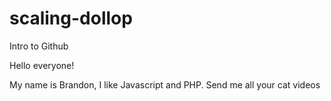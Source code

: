 # scaling-dollop
Intro to Github

Hello everyone!

My name is Brandon, I like Javascript and PHP.
Send me all your cat videos
